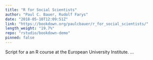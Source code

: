 ```yaml
---
title: "R for Social Scientists"
author: "Paul C. Bauer, Rudolf Farys"
date: "2018-05-10T12:09:51Z"
link: "https://bookdown.org/paulcbauer/r_for_social_scientists/"
length_weight: "19.7%"
repo: "rstudio/bookdown-demo"
pinned: false
---
```


Script for a an R course at the European University Institute. ...
